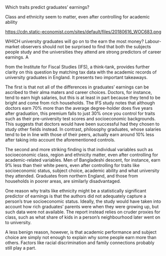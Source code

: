 Which traits predict graduates’ earnings?

Class and ethnicity seem to matter, even after controlling for academic ability

https://cdn.static-economist.com/sites/default/files/20180616_WOC683.png

WHICH university graduates will go on to the earn the most money? Labour-market observers should not be surprised to find that both the subjects people study and the universities they attend are strong predictors of career earnings. A 

 from the Institute for Fiscal Studies (IFS), a think-tank, provides further clarity on this question by matching tax data with the academic records of university graduates in England. It presents two important takeaways.

The first is that not all of the differences in graduates’ earnings can be ascribed to their alma maters and career choices. Doctors, for instance, tend to earn high salaries, but this is at least in part because they tend to be bright and come from rich households. The IFS study notes that although doctors earn 70% more than the average degree-holder does five years after graduation, this premium falls to just 30% once you control for traits such as their pre-university test scores and socioeconomic backgrounds. This suggests that doctors would have been successful had they chosen to study other fields instead. In contrast, philosophy graduates, whose salaries tend to be in line with those of their peers, actually earn around 10% less after taking into account the aforementioned controls.

The second and more striking finding is that individual variables such as socioeconomic class, region and ethnicity matter, even after controlling for academic-related variables. Men of Bangladeshi descent, for instance, earn 9% less than their white peers, even after controlling for traits like socioeconomic status, subject choice, academic ability and what university they attended. Graduates from northern England, and those from households in poorer areas, are similarly disadvantaged.

One reason why traits like ethnicity might be a statistically significant predictor of earnings is that the authors did not adequately capture a person’s true socioeconomic status. Ideally, the study would have taken into account how rich graduates’ parents were when they were growing up, but such data were not available. The report instead relies on cruder proxies for class, such as what share of kids in a person’s neighbourhood later went on to university.

A less benign reason, however, is that academic performance and subject choice are simply not enough to explain why some people earn more than others. Factors like racial discrimination and family connections probably still play a part.